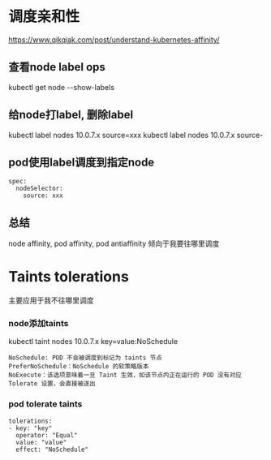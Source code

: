 # 调度亲和性
https://www.qikqiak.com/post/understand-kubernetes-affinity/

## 查看node label ops
kubectl get node --show-labels

## 给node打label, 删除label
kubectl label nodes 10.0.7.x source=xxx
kubectl label nodes 10.0.7.x source-

## pod使用label调度到指定node
```
spec:
  nodeSelector:
    source: xxx
```
## 总结
node affinity, pod affinity, pod antiaffinity 倾向于我要往哪里调度

# Taints tolerations
主要应用于我不往哪里调度

### node添加taints
kubectl taint nodes 10.0.7.x key=value:NoSchedule
```
NoSchedule: POD 不会被调度到标记为 taints 节点
PreferNoSchedule：NoSchedule 的软策略版本
NoExecute：该选项意味着一旦 Taint 生效，如该节点内正在运行的 POD 没有对应 Tolerate 设置，会直接被逐出
```

### pod tolerate taints
```
tolerations:
- key: "key"
  operator: "Equal"
  value: "value"
  effect: "NoSchedule"
```
